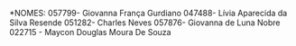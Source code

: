 *NOMES:
057799- Giovanna França Gurdiano 
047488- Lívia Aparecida da Silva Resende
051282- Charles Neves 
057876- Giovanna de Luna Nobre
022715 - Maycon Douglas Moura De Souza



